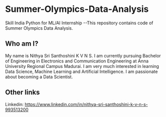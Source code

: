 # Summer-Olympics-Data-Analysis
Skill India Python for ML/AI Internship --This repository contains code of Summer Olympics Data Analysis. 

## Who am I?
My name is Nithya Sri Santhoshini K V N S. I am currently pursuing Bachelor of Engineering in Electronics and Communication Engineering at Anna University Regional Campus Madurai.  I am very much interested in learning Data Science, Machine Learning and Artificial Intelligence. I am passionate about becoming a Data Scientist.

## Other links

 Linkedin: https://www.linkedin.com/in/nithya-sri-santhoshini-k-v-n-s-993513200
